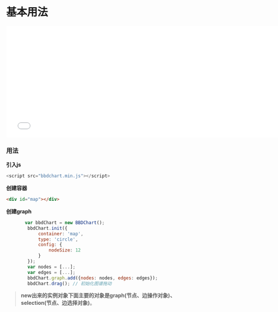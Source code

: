 # 基本用法

<iframe src="./examples/baseUsage.html" width="750px" height="300px" frameborder="0" scrolling="no"> </iframe>

### 用法

**引入js**

```javascript
<script src="bbdchart.min.js"></script>
```

**创建容器**

```html
<div id="map"></div>
```

**创建graph**

```javascript
       var bbdChart = new BBDChart();
        bbdChart.init({
            container: 'map',
            type: 'circle',
            config: {
                nodeSize: 12
            }
        });
        var nodes = [...];
        var edges = [...];
        bbdChart.graph.add({nodes: nodes, edges: edges});
        bbdChart.drag(); // 初始化图谱拖动
```

> **new出来的实例对象下面主要的对象是graph(节点、边操作对象)、selection(节点、边选择对象)**。